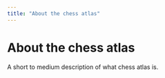 ```yaml
---
title: "About the chess atlas"
---
```


# About the chess atlas

A short to medium description of what chess atlas is.